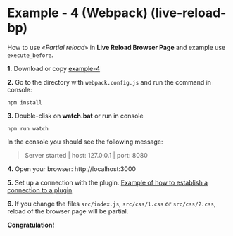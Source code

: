 # Example - 4 (Webpack) (live-reload-bp)

How to use «*Partial reload*» in **Live Reload Browser Page** and example use `execute_before`.

**1.** Download or copy [example-4](https://github.com/Yuriy-Svetlov/live-reload-bp/tree/main/documentation/examples/webpack/4)

**2.** Go to the directory with `webpack.config.js` and run the command in console: 

```shell
npm install
```

**3.** Double-clisk on **watch.bat** or run in console 

```shell
npm run watch
```
In the console you should see the following message:

> Server started | host: 127.0.0.1 | port: 8080

**4.** 
Open your browser: http://localhost:3000

**5.** Set up a connection with the plugin. [Example of how to establish a connection to a plugin](https://github.com/Yuriy-Svetlov/live-reload-bp/tree/main/documentation/examples/%D1%81onnect_to_server)

**6.** If you change the files `src/index.js`, `src/css/1.css` or `src/css/2.css`, reload of the browser page will be partial.

**Congratulation!**
